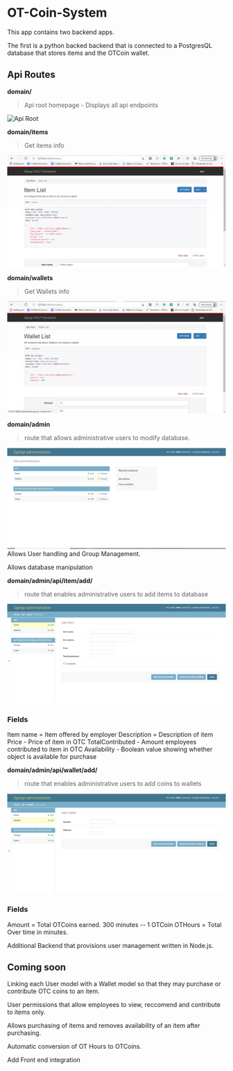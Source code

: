 # OT-Coin-System

This app contains two backend apps.

The first is a python backed backend that is connected to a PostgresQL database that stores items and the OTCoin wallet.

## Api Routes

**domain/**
> Api root homepage - Displays all api endpoints

![Api Root](imgApiRoot.png)

**domain/items**
> Get items info 

![Items List](img/ItemsList.png)

**domain/wallets**
> Get Wallets info

![Wallet List](img/WalletList.png)


**domain/admin**
> route that allows administrative users to modify database. 

![Admin Site](img/AdminSite.png)
Allows User handling and Group Management.

Allows database manipulation

**domain/admin/api/item/add/**
> route that enables administrative users to add items to database 

![Add Items](img/AddItems.png)


### Fields
Item name = Item offered by employer
Description = Description of item
Price - Price of item in OTC
TotalContributed - Amount employees contributed to item in OTC
Availability - Boolean value showing whether object is available for purchase

**domain/admin/api/wallet/add/**
> route that enables administrative users to add coins to wallets 

![Add Wallet](img/AddWallet.png)

### Fields
Amount = Total OTCoins earned. 300 minutes -- 1 OTCoin
OTHours = Total Over time  in minutes.


Additional Backend that provisions user management written in Node.js.


## Coming soon

Linking each User model with a Wallet model so that they may purchase or contribute OTC coins to an item.

User permissions that allow employees to view, reccomend and contribute to items only.

Allows purchasing of items and removes availability of an item after purchasing.

Automatic conversion of OT Hours to OTCoins.

Add Front end integration